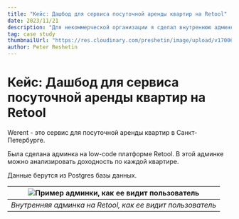 ```yaml
---
title: "Кейс: Дашбод для сервиса посуточной аренды квартир на Retool"
date: 2023/11/21
description: "Для некоммерческой организации я сделал внутреннюю админку на платформе Budibase."
tag: case study
thumbnailUrl: "https://res.cloudinary.com/preshetin/image/upload/v1700651530/preshetin.com/case-studies/werent-low-res_yg64z5.jpg"
author: Peter Reshetin
---
```




# Кейс: Дашбод для сервиса посуточной аренды квартир на Retool

Werent - это сервис для посуточной аренды квартир в Санкт-Петербурге.

Была сделана админка на low-code платформе Retool. В этой админке можно анализировать доходность по каждой квартире.

Данные берутся из Postgres базы данных.

| ![Пример админки, как ее видит пользователь](https://res.cloudinary.com/preshetin/image/upload/v1700651530/preshetin.com/case-studies/werent-low-res_yg64z5.jpg)|
|:--:| 
| *Внутренняя админка на Retool, как ее видит пользователь* |



